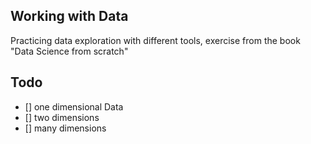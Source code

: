 ## Working with Data

Practicing data exploration with different tools, exercise from the book "Data Science from scratch"

## Todo
- [] one dimensional Data
- [] two dimensions
- [] many dimensions
